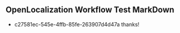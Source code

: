 ## OpenLocalization Workflow Test MarkDown
* c27581ec-545e-4ffb-85fe-263907d4d47a thanks!

<!--HONumber=Jul16_HO4-->


